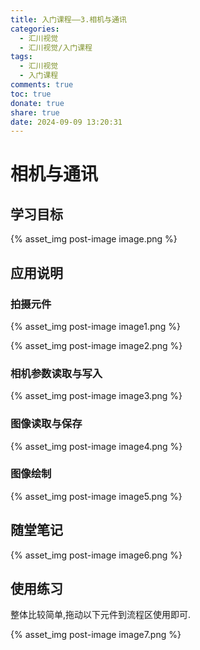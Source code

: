 ```yaml
---
title: 入门课程——3.相机与通讯
categories: 
  - 汇川视觉
  - 汇川视觉/入门课程
tags:
  - 汇川视觉
  - 入门课程
comments: true
toc: true
donate: true
share: true
date: 2024-09-09 13:20:31
---
```


# 相机与通讯

## 学习目标

{% asset_img post-image image.png %}

## 应用说明

### 拍摄元件

{% asset_img post-image image1.png %}

{% asset_img post-image image2.png %}

### 相机参数读取与写入

{% asset_img post-image image3.png %}

### 图像读取与保存

{% asset_img post-image image4.png %}

### 图像绘制

{% asset_img post-image image5.png %}

## 随堂笔记

{% asset_img post-image image6.png %}

## 使用练习

整体比较简单,拖动以下元件到流程区使用即可.

{% asset_img post-image image7.png %}




